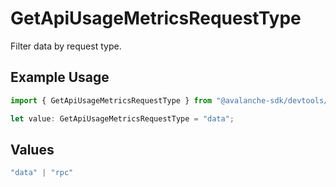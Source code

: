 # GetApiUsageMetricsRequestType

Filter data by request type.

## Example Usage

```typescript
import { GetApiUsageMetricsRequestType } from "@avalanche-sdk/devtools/models/operations";

let value: GetApiUsageMetricsRequestType = "data";
```

## Values

```typescript
"data" | "rpc"
```